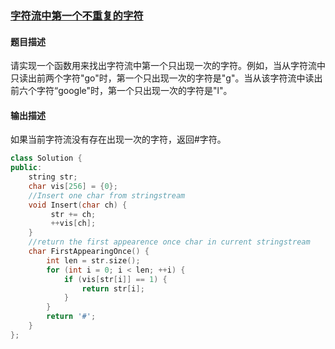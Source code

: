### 	[字符流中第一个不重复的字符](https://www.nowcoder.com/practice/00de97733b8e4f97a3fb5c680ee10720?tpId=13&tqId=11207&tPage=3&rp=3&ru=%2Fta%2Fcoding-interviews&qru=%2Fta%2Fcoding-interviews%2Fquestion-ranking)
#### 题目描述
请实现一个函数用来找出字符流中第一个只出现一次的字符。例如，当从字符流中只读出前两个字符"go"时，第一个只出现一次的字符是"g"。当从该字符流中读出前六个字符“google"时，第一个只出现一次的字符是"l"。
#### 输出描述
如果当前字符流没有存在出现一次的字符，返回#字符。
```c++
class Solution {
public:
    string str;
    char vis[256] = {0};
    //Insert one char from stringstream
    void Insert(char ch) {
         str += ch;
         ++vis[ch];
    }
    //return the first appearence once char in current stringstream
    char FirstAppearingOnce() {
        int len = str.size();
        for (int i = 0; i < len; ++i) {
            if (vis[str[i]] == 1) {
                return str[i];
            }
        }
        return '#';
    }
};
```